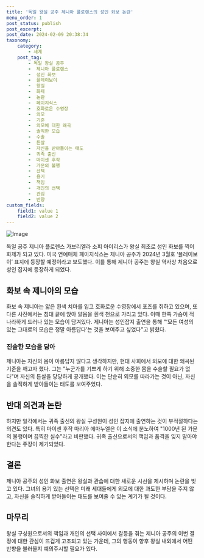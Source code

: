 ```yaml
---
title: '독일 왕실 공주 제니아 플로렌스의 성인 화보 논란'
menu_order: 1
post_status: publish
post_excerpt: 
post_date: 2024-02-09 20:38:34
taxonomy:
    category:
        - 세계
    post_tag:
        - 독일 왕실 공주
        -  제니아 플로렌스
        -  성인 화보
        -  플레이보이
        -  왕실
        -  화제
        -  논란
        -  페이지식스
        -  호화로운 수영장
        -  외모
        -  기준
        -  외모에 대한 왜곡
        -  솔직한 모습
        -  수술
        -  튼살
        -  자신을 받아들이는 태도
        -  귀족 출신
        -  마이센 후작
        -  가문의 불행
        -  선택
        -  용기
        -  책임
        -  개인의 선택
        -  관심
        -  반향
custom_fields:
    field1: value 1
    field2: value 2
---
```


![Image](https://imgnews.pstatic.net/image/009/2024/02/09/0005256895_001_20240209160101026.png?type=w647)

독일 공주 제니아 플로렌스 가브리엘라 소피 아이리스가 왕실 최초로 성인 화보를 찍어 화제가 되고 있다. 미국 연예매체 페이지식스는 제니아 공주가 2024년 3월호 ‘플레이보이’ 표지에 등장할 예정이라고 보도했다. 이를 통해 제니아 공주는 왕실 역사상 처음으로 성인 잡지에 등장하게 되었다.
## 화보 속 제니아의 모습
화보 속 제니아는 얇은 흰색 치마를 입고 호화로운 수영장에서 포즈를 취하고 있으며, 또 다른 사진에서는 침대 끝에 앉아 알몸을 흰색 천으로 가리고 있다. 이때 한쪽 가슴이 적나라하게 드러나 있는 모습이 담겨있다. 제니아는 성인잡지 출연을 통해 "‘모든 여성의 있는 그대로의 모습은 정말 아름답다’는 것을 보여주고 싶었다"고 밝혔다.
### 진솔한 모습을 담아
제니아는 자신의 몸이 아름답지 않다고 생각하지만, 현대 사회에서 외모에 대한 왜곡된 기준을 깨고자 했다. 그는 "누군가를 기쁘게 하기 위해 소중한 몸을 수술할 필요가 없다"며 자신의 튼살을 당당하게 공개했다. 이는 단순히 외모를 따라가는 것이 아닌, 자신을 솔직하게 받아들이는 태도를 보여주었다.
## 반대 의견과 논란
하지만 일각에서는 귀족 출신의 왕실 구성원이 성인 잡지에 출연하는 것이 부적절하다는 의견도 있다. 특히 마이센 후작 마리아 에마누엘은 이 소식에 분노하여 "1000년 된 가문의 불행이며 끔찍한 실수"라고 비판했다. 귀족 출신으로서의 책임과 품격을 잊지 말아야 한다는 주장이 제기되었다.
## 결론
제니아 공주의 성인 화보 출연은 왕실과 관습에 대한 새로운 시선을 제시하며 논란을 빚고 있다. 그녀의 용기 있는 선택은 미래 세대들에게 외모에 대한 과도한 부담을 주지 않고, 자신을 솔직하게 받아들이는 태도를 보여줄 수 있는 계기가 될 것이다.
## 마무리
왕실 구성원으로서의 책임과 개인의 선택 사이에서 갈등을 겪는 제니아 공주의 이번 결정에 대한 관심이 뜨겁게 고조되고 있는 가운데, 그의 행동이 향후 왕실 내외에서 어떤 반향을 불러올지 예의주시할 필요가 있다.
